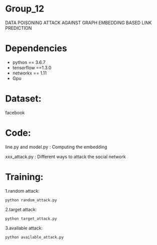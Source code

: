 # Group_12
DATA POISONING ATTACK AGAINST  GRAPH EMBEDDING BASED LINK PREDICTION

# Dependencies
  * python == 3.6.7
  * tensorflow ==1.3.0
  * networkx == 1.11
  * Gpu
  

# Dataset:
  
  facebook
  

# Code:
  
  line.py  and model.py : Computing the embedding
  
  xxx_attack.py : Different ways to attack the social network 
  
  
# Training:
 
 1.random attack:
 
    python random_attack.py
 
 2.target attack:
 
    python target_attack.py

 3.available attack:

    python available_attack.py
